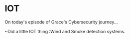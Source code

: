 # IOT
On today's episode of Grace's Cybersecurity journey...

~Did a little IOT thing :Wind and Smoke detection systems.
